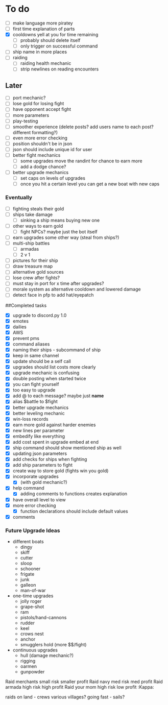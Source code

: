 # To do
- [ ] make language more piratey
- [ ] first time explanation of parts
- [x] cooldowns yell at you for time remaining
    - [ ] probably should delete itself
    - [ ] only trigger on successful command
- [ ] ship name in more places 
- [ ] raiding
    - [ ] raiding health mechanic
    - [ ] strip newlines on reading encounters

## Later
- [ ] port mechanic?
- [ ] lose gold for losing fight
- [ ] have opponent accept fight
- [ ] more parameters
- [ ] play-testing
- [ ] smoother experience (delete posts? add users name to each post? different formatting?)
- [ ] even more error checking
- [ ] position shouldn't be in json
- [ ] json should include unique id for user
- [ ] better fight mechanics
    - [ ] some upgrades move the randint for chance to earn more
    - [ ] add a dodge chance?
- [ ] better upgrade mechanics
    - [ ] set caps on levels of upgrades
    - [ ] once you hit a certain level you can get a new boat with new caps

### Eventually
- [ ] fighting steals their gold
- [ ] ships take damage
    - [ ] sinking a ship means buying new one
- [ ] other ways to earn gold
    - [ ] fight NPCs? maybe just the bot itself
- [ ] earn upgrades some other way (steal from ships?)
- [ ] multi-ship battles
    - [ ] armadas
    - [ ] 2 v 1
- [ ] pictures for their ship
- [ ] draw treasure map
- [ ] alternative gold sources
- [ ] lose crew after fights?
- [ ] must stay in port for x time after upgrades?
- [ ] morale system as alternative cooldown and lowered damage
- [ ] detect face in pfp to add hat/eyepatch

##Completed tasks
- [x] upgrade to discord.py 1.0
- [x] emotes
- [x] dailies
- [x] AWS
- [x] prevent pms
- [x] command aliases
- [x] naming their ships - subcommand of ship
- [x] keep in same channel
- [x] update should be a self call
- [x] upgrades should list costs more clearly
- [x] upgrade mechanic is confusing
- [x] double posting when started twice
- [x] you can fight yourself
- [x] too easy to upgrade
- [x] add @ to each message? maybe just **name**
- [x] alias $battle to $fight
- [x] better upgrade mechanics
- [x] better leveling mechanic
- [x] win-loss records
- [x] earn more gold against harder enemies
- [x] new lines per parameter
- [x] embedify like everything
- [x] add cost spent in upgrade embed at end 
- [x] ship command should show mentioned ship as well
- [x] updating json parameters
- [x] add checks for ships when fighting
- [x] add ship parameters to fight
- [x] create way to store gold (fights win you gold)
- [x] incorporate upgrades 
    - [x] (with gold mechanic?)
- [x] help command
    - [x] adding comments to functions creates explanation
- [x] have overall level to view
- [x] more error checking
    - [x] function declarations should include default values 
- [x] comments

### Future Upgrade Ideas
- different boats
    - dingy
    - skiff
    - cutter
    - sloop
    - schooner
    - frigate
    - junk
    - galleon
    - man-of-war
- one-time upgrades
    - jolly roger
    - grape-shot
    - ram
    - pistols/hand-cannons
    - rudder
    - keel
    - crows nest
    - anchor
    - smugglers hold (more $$/fight)
- continuous upgrades
    - hull (damage mechanic?)
    - rigging
    - oarmen
    - gunpowder


Raid merchants small risk smaller profit
Raid navy med risk med profit
Raid armada high risk high profit
Raid your mom high risk low profit :Kappa:

raids on land - crews
various villages?
going fast - sails?

